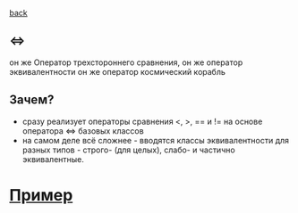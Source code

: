 [back](./lessons.md)

## <=>
он же Оператор трехстороннего сравнения, 
он же оператор эквивалентности
он же оператор космический корабль

## Зачем?
- сразу реализует операторы сравнения <, >, == и != на основе оператора <=> базовых классов
- на самом деле всё сложнее - вводятся классы эквивалентности для разных типов - строго- (для целых), слабо- и частично эквивалентные.


# [Пример](~/projects/spaceship/main.cpp)

